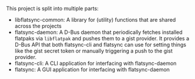 This project is split into multiple parts:

* libflatsync-common: A library for (utility) functions that are shared across the projects
* flatsync-daemon: A D-Bus daemon that periodically fetches installed flatpaks via `libflatpak` and pushes them to a gist provider. It provides a D-Bus API that both flatsync-cli and flatsync can use for setting things like the gist secret token or manually triggering a push to the gist provider.
* flatsync-cli: A CLI application for interfacing with flatsync-daemon
* flatsync: A GUI application for interfacing with flatsync-daemon
